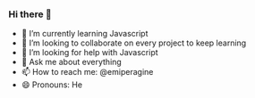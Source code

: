### Hi there 👋

- 🌱 I’m currently learning Javascript
- 👯 I’m looking to collaborate on every project to keep learning
- 🤔 I’m looking for help with Javascript
- 💬 Ask me about everything
- 📫 How to reach me: @emiperagine
- 😄 Pronouns: He

